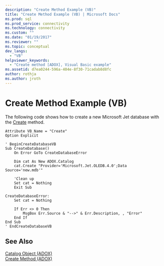 ```yaml
---
description: "Create Method Example (VB)"
title: "Create Method Example (VB) | Microsoft Docs"
ms.prod: sql
ms.prod_service: connectivity
ms.technology: connectivity
ms.custom: ""
ms.date: "01/19/2017"
ms.reviewer: ""
ms.topic: conceptual
dev_langs: 
  - "VB"
helpviewer_keywords: 
  - "Create method [ADOX], Visual Basic example"
ms.assetid: d7ea0244-596a-404e-8f30-71cadab8d8fc
author: rothja
ms.author: jroth
---
```

# Create Method Example (VB)
The following code shows how to create a new Microsoft Jet database with the [Create](../../../ado/reference/adox-api/create-method-adox.md) method.  
  
```  
Attribute VB_Name = "Create"  
Option Explicit  
  
' BeginCreateDatabaseVB  
Sub CreateDatabase()  
    On Error GoTo CreateDatabaseError  
  
    Dim cat As New ADOX.Catalog  
    cat.Create "Provider='Microsoft.Jet.OLEDB.4.0';Data Source='new.mdb'"  
  
    'Clean up  
    Set cat = Nothing  
    Exit Sub  
  
CreateDatabaseError:  
    Set cat = Nothing  
  
    If Err <> 0 Then  
        MsgBox Err.Source & "-->" & Err.Description, , "Error"  
    End If  
End Sub  
' EndCreateDatabaseVB  
```  
  
## See Also  
 [Catalog Object (ADOX)](../../../ado/reference/adox-api/catalog-object-adox.md)   
 [Create Method (ADOX)](../../../ado/reference/adox-api/create-method-adox.md)
